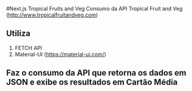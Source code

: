 #Next.js Tropical Fruits and Veg 
Consumo da API Tropical Fruit and Veg (http://www.tropicalfruitandveg.com)

## Utiliza
1. FETCH API
2. Material-UI (https://material-ui.com/)

## Faz o consumo da API que retorna os dados em JSON e exibe os resultados em Cartão Média



